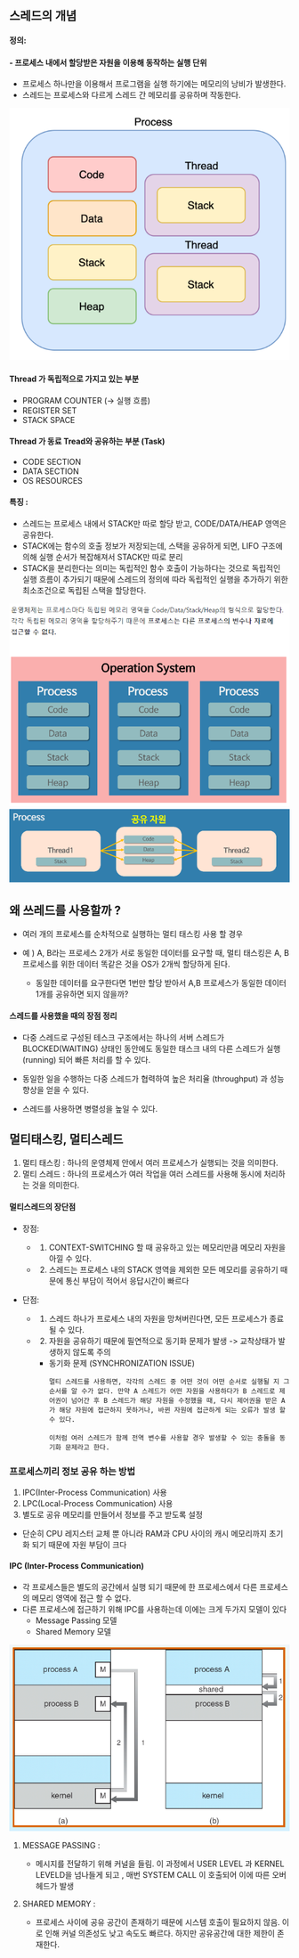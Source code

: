 ## 스레드의 개념

#### 정의:

#### - 프로세스 내에서 할당받은 자원을 이용해 동작하는 실행 단위

- 프로세스 하나만을 이용해서 프로그램을 실행 하기에는 메모리의 낭비가 발생한다.
- 스레드는 프로세스와 다르게 스레드 간 메모리를 공유하며 작동한다.

<img src ='../images/4-1.PNG'>


#### Thread 가 독립적으로 가지고 있는 부분

- PROGRAM COUNTER (-> 실행 흐름)
- REGISTER SET
- STACK SPACE

#### Thread 가 동료 Tread와 공유하는 부분 (Task)

- CODE SECTION
- DATA SECTION
- OS RESOURCES


#### 특징 :
- 스레드는 프로세스 내에서 STACK만 따로 할당 받고, CODE/DATA/HEAP 영역은 공유한다.
- STACK에는 함수의 호출 정보가 저장되는데, 스택을 공유하게 되면, LIFO 구조에 의해 실행 순서가 복잡해져서 STACK만 따로 분리
- STACK을 분리한다는 의미는 독립적인 함수 호출이 가능하다는 것으로 독립적인 실행 흐름이 추가되기 때문에 스레드의 정의에 따라 독립적인 실행을 추가하기 위한 최소조건으로 독립된 스택을 할당한다.
<img src ='../images/4-2.PNG'>
<img src ='../images/4-3.PNG'>


## 왜 쓰레드를 사용할까 ?

- 여러 개의 프로세스를 순차적으로 실행하는 멀티 태스킹 사용 할 경우

- 예 ) A, B라는 프로세스 2개가 서로 동일한 데이터를 요구할 때, 멀티 태스킹은 A, B 프로세스를 위한 데이터 똑같은 것을 OS가 2개씩 할당하게 된다.
    - 동일한 데이터를 요구한다면 1번만 할당 받아서 A,B 프로세스가 동일한 데이터 1개를 공유하면 되지 않을까?


#### 스레드를 사용했을 때의 장점 정리

- 다중 스레드로 구성된 테스크 구조에서는 하나의 서버 스레드가 BLOCKED(WAITING) 상태인 동안에도 동일한 태스크 내의 다른 스레드가 실행(running) 되어 빠른 처리를 할 수 있다.

- 동일한 일을 수행하는 다중 스레드가 협력하여 높은 처리율 (throughput) 과 성능 향상을 얻을 수 있다.

- 스레드를 사용하면 병렬성을 높일 수 있다.

## 멀티태스킹, 멀티스레드

1. 멀티 태스킹 : 하나의 운영체제 안에서 여러 프로세스가 실행되는 것을 의미한다.
2. 멀티 스레드 : 하나의 프로세스가 여러 작업을 여러 스레드를 사용해 동시에 처리하는 것을 의미한다.

#### 멀티스레드의 장단점
- 장점:
    - 1. CONTEXT-SWITCHING 할 때 공유하고 있는 메모리만큼 메모리 자원을 아낄 수 있다.
    - 2. 스레드는 프로세스 내의 STACK 영역을 제외한 모든 메모리를 공유하기 때문에 통신 부담이 적어서 응답시간이 빠르다

- 단점:
    - 1. 스레드 하나가 프로세스 내의 자원을 망쳐버린다면, 모든 프로세스가 종료 될 수 있다.
    - 2. 자원을 공유하기 때문에 필연적으로 동기화 문제가 발생 -> 교착상태가 발생하지 않도록 주의
        - 동기화 문제 (SYNCHRONIZATION ISSUE)
            ```
            멀티 스레드를 사용하면, 각각의 스레드 중 어떤 것이 어떤 순서로 실행될 지 그 순서를 알 수가 없다. 만약 A 스레드가 어떤 자원을 사용하다가 B 스레드로 제어권이 넘어간 후 B 스레드가 해당 자원을 수정했을 때, 다시 제어권을 받은 A가 해당 자원에 접근하지 못하거나, 바뀐 자원에 접근하게 되는 오류가 발생 할 수 있다.

            이처럼 여러 스레드가 함께 전역 변수를 사용할 경우 발생할 수 있는 충돌을 동기화 문제라고 한다.
            ```

### 프로세스끼리 정보 공유 하는 방법

1. IPC(Inter-Process Communication) 사용
2. LPC(Local-Process Communication) 사용
3. 별도로 공유 메모리를 만들어서 정보를 주고 받도록 설정

- 단순히 CPU 레지스터 교체 뿐 아니라 RAM과 CPU 사이의 캐시 메모리까지 초기화 되기 때문에 자원 부담이 크다

#### IPC (Inter-Process Communication)

- 각 프로세스들은 별도의 공간에서 실행 되기 때문에 한 프로세스에서 다른 프로세스의 메모리 영역에 접근 할 수 없다.
- 다른 프로세스에 접근하기 위해 IPC를 사용하는데 이에는 크게 두가지 모델이 있다
    - Message Passing 모델
    - Shared Memory 모델

<img src ='../images/4-4.PNG'>

1. MESSAGE PASSING : 
    - 메시지를 전달하기 위해 커널을 들림. 이 과정에서 USER LEVEL 과 KERNEL LEVELD을 넘나들게 되고 , 매번 SYSTEM CALL 이 호출되어 이에 따른 오버헤드가 발생

2. SHARED MEMORY : 
    - 프로세스 사이에 공유 공간이 존재하기 때문에 시스템 호출이 필요하지 않음. 이로 인해 커널 의존성도 낮고 속도도 빠르다. 하지만 공유공간에 대한 제한이 존재한다.